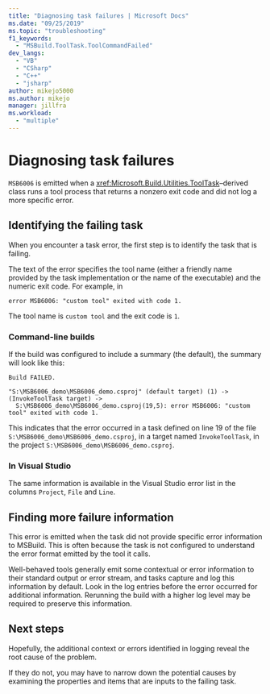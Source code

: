 ```yaml
---
title: "Diagnosing task failures | Microsoft Docs"
ms.date: "09/25/2019"
ms.topic: "troubleshooting"
f1_keywords:
  - "MSBuild.ToolTask.ToolCommandFailed"
dev_langs:
  - "VB"
  - "CSharp"
  - "C++"
  - "jsharp"
author: mikejo5000
ms.author: mikejo
manager: jillfra
ms.workload:
  - "multiple"
---
```

# Diagnosing task failures

`MSB6006` is emitted when a <xref:Microsoft.Build.Utilities.ToolTask>–derived class runs a tool process that returns a nonzero exit code and did not log a more specific error.

## Identifying the failing task

When you encounter a task error, the first step is to identify the task that is failing.

The text of the error specifies the tool name (either a friendly name provided by the task implementation or the name of the executable) and the numeric exit code. For example, in

```text
error MSB6006: "custom tool" exited with code 1.
```

The tool name is `custom tool` and the exit code is `1`.

### Command-line builds

If the build was configured to include a summary (the default), the summary will look like this:

```text
Build FAILED.

"S:\MSB6006_demo\MSB6006_demo.csproj" (default target) (1) ->
(InvokeToolTask target) ->
  S:\MSB6006_demo\MSB6006_demo.csproj(19,5): error MSB6006: "custom tool" exited with code 1.
```

This indicates that the error occurred in a task defined on line 19 of the file `S:\MSB6006_demo\MSB6006_demo.csproj`, in a target named `InvokeToolTask`, in the project `S:\MSB6006_demo\MSB6006_demo.csproj`.

### In Visual Studio

The same information is available in the Visual Studio error list in the columns `Project`, `File` and `Line`.

## Finding more failure information

This error is emitted when the task did not provide specific error information to MSBuild. This is often because the task is not configured to understand the error format emitted by the tool it calls.

Well-behaved tools generally emit some contextual or error information to their standard output or error stream, and tasks capture and log this information by default. Look in the log entries before the error occurred for additional information. Rerunning the build with a higher log level may be required to preserve this information.

## Next steps

Hopefully, the additional context or errors identified in logging reveal the root cause of the problem.

If they do not, you may have to narrow down the potential causes by examining the properties and items that are inputs to the failing task.
